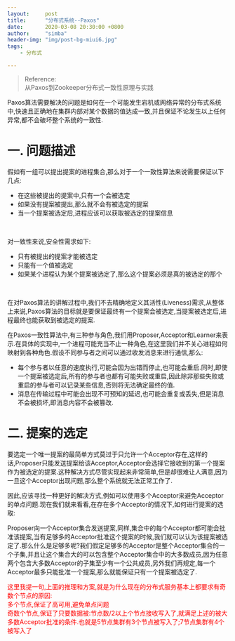 ```yaml
---
layout:     post
title:      "分布式系统--Paxos"
date:       2020-03-08 20:30:00 +0800
author:     "simba"
header-img: "img/post-bg-miui6.jpg"
tags:
    - 分布式

---
```


> Reference: <br/>
	从Paxos到Zookeeper分布式一致性原理与实践

Paxos算法需要解决的问题是如何在一个可能发生宕机或网络异常的分布式系统中,快速且正确地在集群内部对某个数据的值达成一致,并且保证不论发生以上任何异常,都不会破坏整个系统的一致性.


#	一.	问题描述

假如有一组可以提出提案的进程集合,那么对于一个一致性算法来说需要保证以下几点:

*	在这些被提出的提案中,只有一个会被选定
*	如果没有提案被提出,那么就不会有被选定的提案
*	当一个提案被选定后,进程应该可以获取被选定的提案信息
<br>

对一致性来说,安全性需求如下:

*	只有被提出的提案才能被选定
*	只能有一个值被选定
*	如果某个进程认为某个提案被选定了,那么这个提案必须是真的被选定的那个
<br>

在对Paxos算法的讲解过程中,我们不去精确地定义其活性(Liveness)需求,从整体上来说,Paxos算法的目标就是要保证最终有一个提案会被选定,当提案被选定后,进程最终也能获取到被选定的提案.

在Paxos一致性算法中,有三种参与角色,我们用Proposer,Acceptor和Learner来表示.在具体的实现中,一个进程可能充当不止一种角色,在这里我们并不关心进程如何映射到各种角色.假设不同参与者之间可以通过收发消息来进行通信,那么:

*	每个参与者以任意的速度执行,可能会因为出错而停止,也可能会重启.同时,即使一个提案被选定后,所有的参与者也都有可能失败或重启,因此除非那些失败或重启的参与者可以记录某些信息,否则将无法确定最终的值.
*	消息在传输过程中可能会出现不可预知的延迟,也可能会重复或丢失,但是消息不会被损坏,即消息内容不会被篡改.


#	二.	提案的选定

要选定一个唯一提案的最简单方式莫过于只允许一个Acceptor存在,这样的话,Proposer只能发送提案给该Acceptor,Acceptor会选择它接收到的第一个提案作为被选定的提案.这种解决方式尽管实现起来非常简单,但是却很难让人满意,因为一旦这个Acceptor出现问题,那么整个系统就无法正常工作了.

因此,应该寻找一种更好的解决方式,例如可以使用多个Acceptor来避免Acceptor的单点问题.现在我们就来看看,在存在多个Acceptor的情况下,如何进行提案的选取:

Proposer向一个Acceptor集合发送提案,同样,集合中的每个Acceptor都可能会批准该提案,当有足够多的Acceptor批准这个提案的时候,我们就可以认为该提案被选定了.那么什么是足够多呢?我们假定足够多的Acceptor是整个Acceptor集合的一个子集,并且让这个集合大的可以包含整个Acceptor集合中的大多数成员,因为任意两个包含大多数Acceptor的子集至少有一个公共成员,另外我们再规定,每一个Acceptor最多只能批准一个提案,那么就能保证只有一个提案被选定了.

<font color="red">这里我提一句,上面的推理和方案,就是为什么现在的分布式服务基本上都要求有奇数个节点的原因:<br>
多个节点,保证了高可用,避免单点问题<br>
奇数个节点,保证了只要数据被:节点数/2以上个节点接收写入了,就满足上述的被大多数Acceptor批准的条件.也就是5节点集群有3个节点被写入了;7节点集群有4个被写入了
</font>

